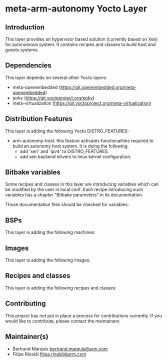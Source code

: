 meta-arm-autonomy Yocto Layer
=============================

Introduction
------------
This layer provides an hypervisor based solution (currently based on Xen) for
autonomous system. It contains recipes and classes to build host and guests
systems.

Dependencies
------------
This layer depends on several other Yocto layers:
* meta-openembedded (https://git.openembedded.org/meta-openembedded)
* poky (https://git.yoctoproject.org/poky)
* meta-virtualization (https://git.yoctoproject.org/meta-virtualization)

Distribution Features
---------------------
This layer is adding the following Yocto DISTRO_FEATURES:

* arm-autonomy-host: this feature activates functionalities required to build
  an autonomy host system. It is doing the following:
  - add 'xen' and 'ipv4' to DISTRO_FEATURES.
  - add xen backend drivers to linux kernel configuration.

Bitbake variables
-----------------
Some recipes and classes in this layer are introducing variables which can be
modified by the user in local.conf.
Each recipe introducing such variables has a chapter "Bitbake parameters" in
its documentation.

Those documentation files should be checked for variables:

BSPs
----
This layer is adding the following machines:

Images
------
This layer is adding the following images:

Recipes and classes
-------------------
This layer is adding the following recipes and classes:

Contributing
------------
This project has not put in place a process for contributions currently. If you
would like to contribute, please contact the maintainers


Maintainer(s)
-------------
* Bertrand Marquis <bertrand.marquis@arm.com>
* Filipe Rinaldi <filipe.rinaldi@arm.com>
